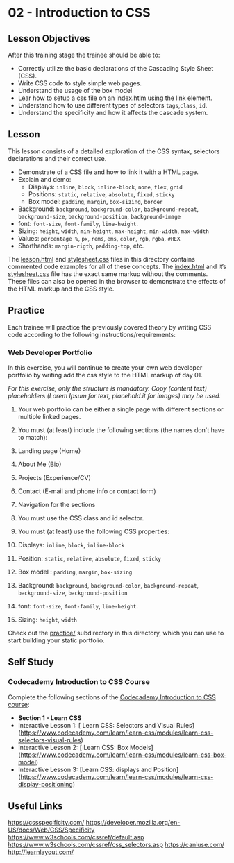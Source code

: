 # 02 - Introduction to CSS

## Lesson Objectives

After this training stage the trainee should be able to:

+ Correctly utilize the basic declarations of the Cascading Style Sheet (CSS).
+  Write CSS code to style simple web pages.
+ Understand the usage of the box model
+ Lear how to setup a css file on an index.htlm using the link element.
+ Understand how to use different types of selectors `tags`,`class`, `id`.
+ Understand the specificity and how it affects the cascade system.
## Lesson

This lesson consists of a detailed exploration of the CSS syntax, selectors declarations and their correct use.

+ Demonstrate of a CSS file and how to link it with a HTML page.
+ Explain and demo:
  + Displays: `inline`, `block`, `inline-block`, `none`, `flex`, `grid`
  + Positions: `static`, `relative`, `absolute`, `fixed`, `sticky`
  + Box model: `padding`, `margin`, `box-sizing`, `border`
+ Background: `background`, `background-color`, `background-repeat`, `background-size`, `background-position`, `background-image`
+ font: `font-size`, `font-family`, `line-height`.
+ Sizing: `height`, `width`, `min-height`, `max-height`, `min-width`, `max-width`
+ Values: `percentage %`, `px`, `rems`, `ems`, `color`, `rgb`, `rgba`, `#HEX`
+ Shorthands: `margin-rigth`, `padding-top`, etc.

The [lesson.html](assets/lesson.html) and [stylesheet.css](stylesheet.css) files in this directory contains commented code examples for all of these concepts. The [index.html](index.html) and it’s [stylesheet.css](stylesheet.css) file has the exact same markup without the comments. These files can also be opened in the browser to demonstrate the effects of the HTML markup and the CSS style.

## Practice

Each trainee will practice the previously covered theory by writing CSS code according to the following instructions/requirements:

### Web Developer Portfolio

In this exercise, you will continue to create your own web developer portfolio by writing add the css style to the HTML markup of day 01.

*For this exercise, only the structure is mandatory. Copy (content text) placeholders (Lorem Ipsum for text, placehold.it for images) may be used.*

1. Your web portfolio can be either a single page with different sections or multiple linked pages.

2. You must (at least) include the following sections (the names don't have to match):
  1. Landing page (Home)
  2. About Me (Bio)
  3. Projects (Experience/CV)
  4. Contact (E-mail and phone info or contact form)
 5. Navigation for the sections

3. You must use the CSS class and id selector.

4. You must (at least) use the following CSS properties:
  1. Displays: `inline`, `block`, `inline-block`
  2. Position: `static`, `relative`, `absolute`, `fixed`, `sticky`
  3. Box model : `padding`, `margin`, `box-sizing`
  4. Background: `background`, `background-color`, `background-repeat`, `background-size`, `background-position`
  5. font: `font-size`, `font-family`, `line-height`.
  6. Sizing: `height`, `width`

Check out the [practice/](practice/) subdirectory in this directory, which you can use to start building your static portfolio.

## Self Study

### Codecademy Introduction to CSS Course

Complete the following sections of the [Codecademy Introduction to CSS course](https://www.codecademy.com/learn/learn-css):

+ **Section 1 - Learn CSS**
 + Interactive Lesson 1: [ Learn CSS: Selectors and Visual Rules] (https://www.codecademy.com/learn/learn-css/modules/learn-css-selectors-visual-rules)    
 + Interactive Lesson 2: [ Learn CSS: Box Models] (https://www.codecademy.com/learn/learn-css/modules/learn-css-box-model)
 + Interactive Lesson 3: [Learn CSS: displays and Position] (https://www.codecademy.com/learn/learn-css/modules/learn-css-display-positioning)

## Useful Links

https://cssspecificity.com/
https://developer.mozilla.org/en-US/docs/Web/CSS/Specificity
https://www.w3schools.com/cssref/default.asp
https://www.w3schools.com/cssref/css_selectors.asp
https://caniuse.com/
http://learnlayout.com/